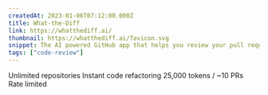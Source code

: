 ```yaml
---
createdAt: 2023-01-06T07:12:00.000Z
title: What-the-Diff
link: https://whatthediff.ai/
thumbnail: https://whatthediff.ai/favicon.svg
snippet: The AI powered GitHub app that helps you review your pull requests.
tags: ["code-review"]
---
```

Unlimited repositories
Instant code refactoring
25,000 tokens / ~10 PRs
Rate limited